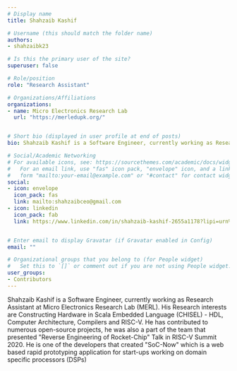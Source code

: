 ```yaml
---
# Display name
title: Shahzaib Kashif

# Username (this should match the folder name)
authors:
- shahzaibk23

# Is this the primary user of the site?
superuser: false

# Role/position
role: "Research Assistant"

# Organizations/Affiliations
organizations:
- name: Micro Electronics Research Lab
  url: "https://merledupk.org/"


# Short bio (displayed in user profile at end of posts)
bio: Shahzaib Kashif is a Software Engineer, currently working as Research Assistant at Micro Electronics Research Lab (MERL). His Research interests are Constructing Hardware in Scala Embedded Language (CHISEL) - HDL, Computer Architecture, Compilers and RISC-V.

# Social/Academic Networking
# For available icons, see: https://sourcethemes.com/academic/docs/widgets/#icons
#   For an email link, use "fas" icon pack, "envelope" icon, and a link in the
#   form "mailto:your-email@example.com" or "#contact" for contact widget.
social:
- icon: envelope
  icon_pack: fas
  link: mailto:shahzaibceo@gmail.com
- icon: linkedin
  icon_pack: fab
  link: https://www.linkedin.com/in/shahzaib-kashif-2655a1178?lipi=urn%3Ali%3Apage%3Ad_flagship3_profile_view_base_contact_details%3BBO2iwdDMQdezXuCcF3ax9A%3D%3D


# Enter email to display Gravatar (if Gravatar enabled in Config)
email: ""

# Organizational groups that you belong to (for People widget)
#   Set this to `[]` or comment out if you are not using People widget.  
user_groups:
- Contributors
---
```

Shahzaib Kashif is a Software Engineer, currently working as Research Assistant at Micro Electronics Research Lab (MERL). His Research interests are Constructing Hardware in Scala Embedded Language (CHISEL) - HDL, Computer Architecture, Compilers and RISC-V. He has contributed to numerous open-source projects, he was also a part of the team that presented "Reverse Engineering of Rocket-Chip" Talk in RISC-V Summit 2020. He is one of the developers that created "SoC-Now" which is a web based rapid prototyping application for start-ups working on domain specific processors (DSPs)